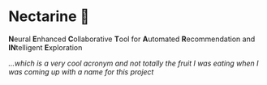 # Nectarine 🍑

**N**eural **E**nhanced **C**ollaborative **T**ool for **A**utomated **R**ecommendation and **IN**telligent **E**xploration

*...which is a very cool acronym and not totally the fruit I was eating when I was coming up with a name for this project*

